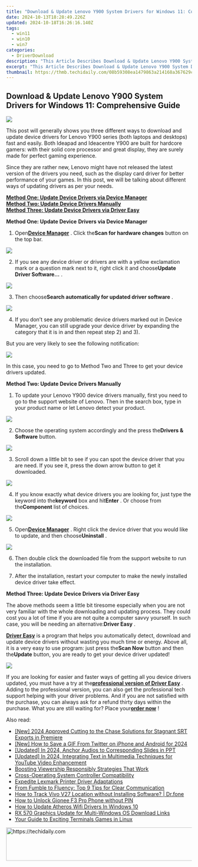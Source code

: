 ```yaml
---
title: "Download & Update Lenovo Y900 System Drivers for Windows 11: Comprehensive Guide"
date: 2024-10-13T18:28:49.226Z
updated: 2024-10-18T16:26:16.140Z
tags:
  - win11
  - win10
  - win7
categories:
  - DriverDownload
description: "This Article Describes Download & Update Lenovo Y900 System Drivers for Windows 11: Comprehensive Guide"
excerpt: "This Article Describes Download & Update Lenovo Y900 System Drivers for Windows 11: Comprehensive Guide"
thumbnail: https://thmb.techidaily.com/08b59308ea1479863a214168a367629cf0b1393331c870e52c284f342d82b8ac.jpeg
---
```


## Download & Update Lenovo Y900 System Drivers for Windows 11: Comprehensive Guide

![](https://images.drivereasy.com/wp-content/uploads/2016/11/img_583d0318ca356-600x397.jpg) 

  
 This post will generally shows you three different ways to download and update device drivers for Lenovo Y900 series (both laptops and desktops) fast and easily. Both Ideapad and Ideacentre Y900 are built for hardcore gamers: with their solid core processor and great display, they are surely made for perfect gaming experience.   
  
 Since they are rather new, Lenovo might have not released the latest version of the drivers you need, such as the display card driver for better performance of your games. In this post, we will be talking about different ways of updating drivers as per your needs.   
  
[**Method One: Update Device Drivers via Device Manager**](https://tools.techidaily.com/drivereasy/download/)   
[**Method Two: Update Device Drivers Manually**](https://tools.techidaily.com/drivereasy/download/)   
[**Method Three: Update Device Drivers via Driver Easy**](https://tools.techidaily.com/drivereasy/download/)   
  
  
 **Method One: Update Device** **Drivers via Device Manager**   
  
 1) Open[**Device Manager**](https://tools.techidaily.com/drivereasy/download/) . Click the**Scan for hardware changes** button on the top bar.   
  
![](https://images.drivereasy.com/wp-content/uploads/2016/11/img_583d25f77a789.jpg) 

  
 2) If you see any device driver or drivers are with a yellow exclamation mark or a question mark next to it, right click it and choose**Update Driver Software…** .   
  
![](https://images.drivereasy.com/wp-content/uploads/2016/11/img_583d26d86670e.jpg) 

  
 3) Then choose**Search automatically for updated driver software** .   
  
![](https://images.drivereasy.com/wp-content/uploads/2016/11/img_583d275459f1b-600x437.jpg) 

  
 4) If you don’t see any problematic device drivers marked out in Device Manager, you can still upgrade your device driver by expanding the category that it is in and then repeat step 2) and 3).   
  
 But you are very likely to see the following notification:  
  
![](https://images.drivereasy.com/wp-content/uploads/2016/11/img_583d2800916a1.png)   
  
 In this case, you need to go to Method Two and Three to get your device drivers updated.   
  
  
 **Method Two: Update Device Drivers Manually**   
  
 1) To update your Lenovo Y900 device drivers manually, first you need to go to the support website of Lenovo. Then in the search box, type in your product name or let Lenovo detect your product.   
  
![](https://images.drivereasy.com/wp-content/uploads/2016/11/img_583d2a179f8c4-600x180.png) 

  
 2) Choose the operating system accordingly and the press the**Drivers & Software** button.   
  
![](https://images.drivereasy.com/wp-content/uploads/2016/11/img_583d2a530f354-600x237.png) 

  
 3) Scroll down a little bit to see if you can spot the device driver that you are need. If you see it, press the down arrow button to get it downloaded.   
  
![](https://images.drivereasy.com/wp-content/uploads/2016/11/img_583d2b0f567df-1024x422.jpg) 

  
 4) If you know exactly what device drivers you are looking for, just type the keyword into the**keyword** box and hit**Enter** . Or choose from the**Component** list of choices.   
  
![](https://images.drivereasy.com/wp-content/uploads/2016/11/img_583d2b7edf499-1024x244.jpg)   
  
 5) Open[**Device Manager**](https://tools.techidaily.com/drivereasy/download/) . Right click the device driver that you would like to update, and then choose**Uninstall** .   
  
![](https://images.drivereasy.com/wp-content/uploads/2016/11/img_583d2ce16581b.jpg)   
  
 6) Then double click the downloaded file from the support website to run the installation.   
  
 7) After the installation, restart your computer to make the newly installed device driver take effect.   
  
  
 **Method Three: Update Device Drivers via Driver Easy**   
  
  
 The above methods seem a little bit tiresome especially when you are not very familiar with the whole downloading and updating process. They could cost you a lot of time if you are not quite a computer savvy yourself. In such case, you will be needing an alternative:**Driver Easy** .   
  
[**Driver Easy**](https://tools.techidaily.com/drivereasy/download/) is a program that helps you automatically detect, download and update device drivers without wasting you much time or energy. Above all, it is a very easy to use program: just press the**Scan Now** button and then the**Update** button, you are ready to get your device driver updated!  
  
![](https://images.drivereasy.com/wp-content/uploads/2017/04/img_58e8b62adb4a7.jpg)   
  
 If you are looking for easier and faster ways of getting all you device drivers updated, you must have a try at the[**professional version of Driver Easy**](https://tools.techidaily.com/drivereasy/download/) . Adding to the professional version, you can also get the professional tech support helping with your driver problems. And if you are not satisfied with the purchase, you can always ask for a refund thirty days within the purchase. What you are still waiting for? Place your[**order now**](https://tools.techidaily.com/drivereasy/download/) !

<ins class="adsbygoogle"
     style="display:block"
     data-ad-format="autorelaxed"
     data-ad-client="ca-pub-7571918770474297"
     data-ad-slot="1223367746"></ins>

<ins class="adsbygoogle"
     style="display:block"
     data-ad-client="ca-pub-7571918770474297"
     data-ad-slot="8358498916"
     data-ad-format="auto"
     data-full-width-responsive="true"></ins>

<span class="atpl-alsoreadstyle">Also read:</span>
<div><ul>
<li><a href="https://fox-http.techidaily.com/new-2024-approved-cutting-to-the-chase-solutions-for-stagnant-srt-exports-in-premiere/"><u>[New] 2024 Approved Cutting to the Chase Solutions for Stagnant SRT Exports in Premiere</u></a></li>
<li><a href="https://twitter-videos.techidaily.com/new-how-to-save-a-gif-from-twitter-on-iphone-and-android-for-2024/"><u>[New] How to Save a GIF From Twitter on iPhone and Android for 2024</u></a></li>
<li><a href="https://vp-tips.techidaily.com/updated-in-2024-anchor-audios-to-corresponding-slides-in-ppt/"><u>[Updated] In 2024, Anchor Audios to Corresponding Slides in PPT</u></a></li>
<li><a href="https://youtube-lab.techidaily.com/ed-in-2024-integrating-text-in-multimedia-techniques-for-youtube-video-enhancement/"><u>[Updated] In 2024, Integrating Text in Multimedia Techniques for YouTube Video Enhancement</u></a></li>
<li><a href="https://youtube-zero.techidaily.com/ing-viewership-responsibly-strategies-that-work/"><u>Boosting Viewership Responsibly Strategies That Work</u></a></li>
<li><a href="https://driver-install.techidaily.com/cross-operating-system-controller-compatibility/"><u>Cross-Operating System Controller Compatibility</u></a></li>
<li><a href="https://driver-install.techidaily.com/expedite-lexmark-printer-driver-adaptations/"><u>Expedite Lexmark Printer Driver Adaptations</u></a></li>
<li><a href="https://mondly-stories.techidaily.com/from-fumble-to-fluency-top-9-tips-for-clear-communication/"><u>From Fumble to Fluency: Top 9 Tips for Clear Communication</u></a></li>
<li><a href="https://android-location-track.techidaily.com/how-to-track-vivo-v27-location-without-installing-software-drfone-by-drfone-virtual-android/"><u>How to Track Vivo V27 Location without Installing Software? | Dr.fone</u></a></li>
<li><a href="https://android-unlock.techidaily.com/how-to-unlock-gionee-f3-pro-phone-without-pin-by-drfone-android/"><u>How to Unlock Gionee F3 Pro Phone without PIN</u></a></li>
<li><a href="https://driver-install.techidaily.com/how-to-update-atheros-wifi-drivers-in-windows-10/"><u>How to Update Atheros Wifi Drivers In Windows 10</u></a></li>
<li><a href="https://driver-install.techidaily.com/rx-570-graphics-update-for-multi-windows-os-download-links/"><u>RX 570 Graphics Update for Multi-Windows OS Download Links</u></a></li>
<li><a href="https://games-able.techidaily.com/your-guide-to-exciting-terminals-games-in-linux/"><u>Your Guide to Exciting Terminals Games in Linux</u></a></li>
</ul></div>

<!-- affiliate ads begin -->
<a href="https://appsumo.8odi.net/c/5597632/2037474/7443" target="_top" id="2037474">
  <img src="//a.impactradius-go.com/display-ad/7443-2037474" border="0" alt="https://techidaily.com" width="728" height="90"/>
</a>
<img height="0" width="0" src="https://appsumo.8odi.net/i/5597632/2037474/7443" style="position:absolute;visibility:hidden;" border="0" />
<!-- affiliate ads end -->

